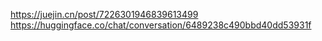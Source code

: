 https://juejin.cn/post/7226301946839613499
https://huggingface.co/chat/conversation/6489238c490bbd40dd53931f

